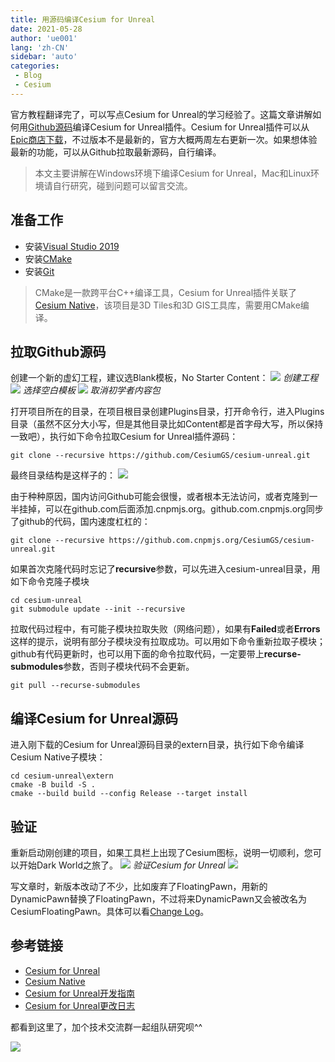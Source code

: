 ```yaml
---
title: 用源码编译Cesium for Unreal
date: 2021-05-28
author: 'ue001'
lang: 'zh-CN'
sidebar: 'auto'
categories:
 - Blog
 - Cesium
---
```


官方教程翻译完了，可以写点Cesium for Unreal的学习经验了。这篇文章讲解如何用[Github源码](https://github.com/CesiumGS/cesium-unreal)编译Cesium for Unreal插件。Cesium for Unreal插件可以从[Epic商店下载](https://www.unrealengine.com/marketplace/en-US/product/cesium-for-unreal)，不过版本不是最新的，官方大概两周左右更新一次。如果想体验最新的功能，可以从Github拉取最新源码，自行编译。
> 本文主要讲解在Windows环境下编译Cesium for Unreal，Mac和Linux环境请自行研究，碰到问题可以留言交流。

## 准备工作
* 安装[Visual Studio 2019](https://visualstudio.microsoft.com/vs/community/)
* 安装[CMake](https://cmake.org/download/)
* 安装[Git](https://git-scm.com/downloads)

> CMake是一款跨平台C++编译工具，Cesium for Unreal插件关联了[Cesium Native](https://github.com/CesiumGS/cesium-native)，该项目是3D Tiles和3D GIS工具库，需要用CMake编译。

## 拉取Github源码
创建一个新的虚幻工程，建议选Blank模板，No Starter Content：
![](https://i.loli.net/2021/05/28/4khviNUbeQ8I39H.png)
*创建工程*
![](https://i.loli.net/2021/05/28/L875ItdgTfaRQrS.png)
*选择空白模板*
![](https://i.loli.net/2021/05/28/l6hZPUrg9nsGBXC.png)
*取消初学者内容包*

打开项目所在的目录，在项目根目录创建Plugins目录，打开命令行，进入Plugins目录（虽然不区分大小写，但是其他目录比如Content都是首字母大写，所以保持一致吧），执行如下命令拉取Cesium for Unreal插件源码：
```
git clone --recursive https://github.com/CesiumGS/cesium-unreal.git
```

最终目录结构是这样子的：
![](https://i.loli.net/2021/05/28/JuIbnm5f2Wqp4lh.png)

由于种种原因，国内访问Github可能会很慢，或者根本无法访问，或者克隆到一半挂掉，可以在github.com后面添加.cnpmjs.org。github.com.cnpmjs.org同步了github的代码，国内速度杠杠的：
```
git clone --recursive https://github.com.cnpmjs.org/CesiumGS/cesium-unreal.git
```

如果首次克隆代码时忘记了**recursive**参数，可以先进入cesium-unreal目录，用如下命令克隆子模块
```
cd cesium-unreal
git submodule update --init --recursive
```

拉取代码过程中，有可能子模块拉取失败（网络问题），如果有**Failed**或者**Errors**这样的提示，说明有部分子模块没有拉取成功。可以用如下命令重新拉取子模块；github有代码更新时，也可以用下面的命令拉取代码，一定要带上**recurse-submodules**参数，否则子模块代码不会更新。
```
git pull --recurse-submodules
```

## 编译Cesium for Unreal源码
进入刚下载的Cesium for Unreal源码目录的extern目录，执行如下命令编译Cesium Native子模块：
```
cd cesium-unreal\extern
cmake -B build -S .
cmake --build build --config Release --target install
```

## 验证
重新启动刚创建的项目，如果工具栏上出现了Cesium图标，说明一切顺利，您可以开始Dark World之旅了。
![](https://i.loli.net/2021/05/28/CyV6u7gUinlz5vK.png)
*验证Cesium for Unreal*
![](https://i.loli.net/2021/05/28/xmO65cWV2ANQlrp.png)

写文章时，新版本改动了不少，比如废弃了FloatingPawn，用新的DynamicPawn替换了FloatingPawn，不过将来DynamicPawn又会被改名为CesiumFloatingPawn。具体可以看[Change Log](https://github.com/CesiumGS/cesium-unreal/blob/main/CHANGES.md)。

## 参考链接
* [Cesium for Unreal](https://github.com/CesiumGS/cesium-unreal)
* [Cesium Native](https://github.com/CesiumGS/cesium-native)
* [Cesium for Unreal开发指南](https://github.com/CesiumGS/cesium-unreal/blob/main/Documentation/development-guide.md)
* [Cesium for Unreal更改日志](https://github.com/CesiumGS/cesium-unreal/blob/main/CHANGES.md)

都看到这里了，加个技术交流群一起组队研究呗^^

![](https://i.loli.net/2021/05/09/HzUyekM3QNoblKv.png)
